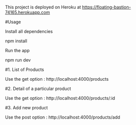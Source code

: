 This project is deployed on Heroku at https://floating-bastion-74165.herokuapp.com

#Usage

Install all dependencies

npm install

Run the app

npm run dev

#1. List of Products

Use the get option : http://localhost:4000/products

#2. Detail of a particular product

Use the get option : http://localhost:4000/products/:id

#3. Add new product

Use the post option : http://localhost:4000/products/add
